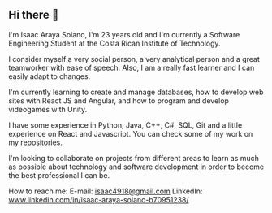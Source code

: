 ## Hi there 👋

I'm Isaac Araya Solano, I'm 23 years old and I'm currently a Software Engineering Student at the Costa Rican Institute of Technology.

I consider myself a very social person, a very analytical person and a great teamworker with ease of speech. Also, I am a really fast learner and I can easily adapt to changes.

I'm currently learning to create and manage databases, how to develop web sites with React JS and Angular, and how to program and develop videogames with Unity.

I have some experience in Python, Java, C++, C#, SQL, Git and a little experience on React and Javascript. You can check some of my work on my repositories.

I'm looking to collaborate on projects from different areas to learn as much as possible about technology and software development in order to become the best professional I can be.

How to reach me:
E-mail: isaac4918@gmail.com
LinkedIn: www.linkedin.com/in/isaac-araya-solano-b70951238/
